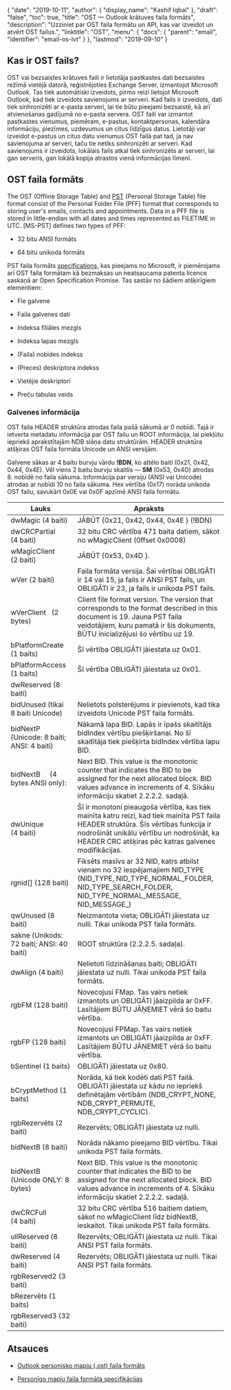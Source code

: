 {
  "date": "2019-10-11",
  "author": {
    "display_name": "Kashif Iqbal"
},
  "draft": "false",
  "toc": true,
  "title": "OST — Outlook krātuves faila formāts",
  "description": "Uzziniet par OST faila formātu un API, kas var izveidot un atvērt OST failus.",
  "linktitle": "OST",
  "menu": {
    "docs": {
      "parent": "email",
      "identifier": "email-os-lvt"
}
},
  "lastmod": "2019-09-10"
}

## Kas ir OST fails?

OST vai bezsaistes krātuves faili ir lietotāja pastkastes dati bezsaistes režīmā vietējā datorā, reģistrējoties Exchange Server, izmantojot Microsoft Outlook. Tas tiek automātiski izveidots, pirmo reizi lietojot Microsoft Outlook, kad tiek izveidots savienojums ar serveri. Kad fails ir izveidots, dati tiek sinhronizēti ar e-pasta serveri, lai tie būtu pieejami bezsaistē, kā arī atvienošanas gadījumā no e-pasta servera. OST faili var izmantot pastkastes vienumus, piemēram, e-pastus, kontaktpersonas, kalendāra informāciju, piezīmes, uzdevumus un citus līdzīgus datus. Lietotāji var izveidot e-pastus un citus datu vienumus OST failā pat tad, ja nav savienojuma ar serveri, taču tie netiks sinhronizēti ar serveri. Kad savienojums ir izveidots, lokālais fails atkal tiek sinhronizēts ar serveri, lai gan serveris, gan lokālā kopija atrastos vienā informācijas līmenī.

## OST faila formāts

The OST (Offline Storage Table) and [PST](/email/pst/) (Personal Storage Table) file format consist of the Personal Folder File (PFF) format that corresponds to storing user's emails, contacts and appointments. Data in a PFF file is stored in little-endian with all dates and times represented as FILETIME in UTC. [MS-PST] defines two types of PFF:

* 32 bitu ANSI formāts

* 64 bitu unikoda formāts


PST faila formāts [specifications](https://learn.microsoft.com/en-us/openspecs/office_file_formats/ms-pst/141923d5-15ab-4ef1-a524-6dce75aae546), kas pieejams no Microsoft, ir piemērojams arī OST faila formātam kā bezmaksas un neatsaucama patenta licence saskaņā ar Open Specification Promise. Tas sastāv no šādiem atšķirīgiem elementiem:

* Fle galvene

* Faila galvenes dati

* Indeksa filiāles mezgls

* Indeksa lapas mezgls

* (Faila) nobīdes indekss

* (Preces) deskriptora indekss

* Vietējie deskriptori

* Preču tabulas veids


### Galvenes informācija

OST faila HEADER struktūra atrodas faila pašā sākumā ar 0 nobīdi. Tajā ir ietverta metadatu informācija par OST failu un ROOT informācija, lai piekļūtu iepriekš aprakstītajām NDB slāņa datu struktūrām. HEADER struktūra atšķiras OST faila formāta Unicode un ANSI versijām.

Galvene sākas ar 4 baitu burvju vārdu **!BDN**, ko attēlo baiti (0x21, 0x42, 0x44, 0x4E). Vēl viens 2 baitu burvju skaitlis — **SM** (0x53, 0x4D) atrodas 8. nobīdē no faila sākuma. Informācija par versiju (ANSI vai Unicode) atrodas ar nobīdi 10 no faila sākuma. Hex vērtība (0x17) norāda unikoda OST failu, savukārt 0x0E vai 0x0F apzīmē ANSI faila formātu.

|Lauks|Apraksts
---|---|
|dwMagic (4 baiti)|JĀBŪT {0x21, 0x42, 0x44, 0x4E } (!BDN)
|dwCRCPartial (4 baiti)|32 bitu CRC vērtība 471 baita datiem, sākot no wMagicClient (0ffset 0x0008)
|wMagicClient (2 baiti)|JĀBŪT {0x53, 0x4D }.
|wVer (2 baiti)|Faila formāta versija. Šai vērtībai OBLIGĀTI ir 14 vai 15, ja fails ir ANSI PST fails, un OBLIGĀTI ir 23, ja fails ir unikoda PST fails.
|wVerClient   (2 bytes)|Client file format version. The version that corresponds to the format described in this document is 19. Jauna PST faila veidotājiem, kuru pamatā ir šis dokuments, BŪTU inicializējusi šo vērtību uz 19.
|bPlatformCreate (1 baits)|Šī vērtība OBLIGĀTI jāiestata uz 0x01.
|bPlatformAccess (1 baits)|Šī vērtība OBLIGĀTI jāiestata uz 0x01.
|dwReserved (8 baiti)|
|bidUnused (tikai 8 baiti Unicode)|Nelietots polsterējums ir pievienots, kad tika izveidots Unicode PST faila formāts.
|bidNextP (Unicode: 8 baiti; ANSI: 4 baiti)|Nākamā lapa BID. Lapās ir īpašs skaitītājs bidIndex vērtību piešķiršanai. No šī skaitītāja tiek piešķirta bidIndex vērtība lapu BID.
|bidNextB     (4 bytes ANSI only): |Next BID. This value is the monotonic counter that indicates the BID to be assigned for the next allocated block. BID values advance in increments of 4. Sīkāku informāciju skatiet 2.2.2.2. sadaļā.
|dwUnique (4 baiti)|Šī ir monotoni pieaugoša vērtība, kas tiek mainīta katru reizi, kad tiek mainīta PST faila HEADER struktūra. Šīs vērtības funkcija ir nodrošināt unikālu vērtību un nodrošināt, ka HEADER CRC atšķiras pēc katras galvenes modifikācijas.
|rgnid[] (128 baiti)|Fiksēts masīvs ar 32 NID, katrs atbilst vienam no 32 iespējamajiem NID_TYPE (NID_TYPE, NID_TYPE_NORMAL_FOLDER, NID_TYPE_SEARCH_FOLDER, NID_TYPE_NORMAL_MESSAGE, NID_MESSAGE_)
|qwUnused (8 baiti)|Neizmantota vieta; OBLIGĀTI jāiestata uz nulli. Tikai unikoda PST faila formāts.
|sakne (Unikods: 72 baiti; ANSI: 40 baiti) | ROOT struktūra (2.2.2.5. sadaļa).
|dwAlign (4 baiti)|Nelietoti līdzināšanas baiti; OBLIGĀTI jāiestata uz nulli. Tikai unikoda PST faila formāts.
|rgbFM (128 baiti)|Novecojusi FMap. Tas vairs netiek izmantots un OBLIGĀTI jāaizpilda ar 0xFF. Lasītājiem BŪTU JĀŅEMIET vērā šo baitu vērtība.
|rgbFP (128 baiti)|Novecojusi FPMap. Tas vairs netiek izmantots un OBLIGĀTI jāaizpilda ar 0xFF. Lasītājiem BŪTU JĀŅEMIET vērā šo baitu vērtība.
|bSentinel (1 baits) | OBLIGĀTI jāiestata uz 0x80.
|bCryptMethod (1 baits)|Norāda, kā tiek kodēti dati PST failā. OBLIGĀTI jāiestata uz kādu no iepriekš definētajām vērtībām (NDB_CRYPT_NONE, NDB_CRYPT_PERMUTE, NDB_CRYPT_CYCLIC).
|rgbRezervēts (2 baiti)| Rezervēts; OBLIGĀTI jāiestata uz nulli.
|bidNextB (8 baiti)|Norāda nākamo pieejamo BID vērtību. Tikai unikoda PST faila formāts.
|bidNextB     (Unicode ONLY: 8 bytes)|Next BID. This value is the monotonic counter that indicates the BID to be assigned for the next allocated block. BID values advance in increments of 4. Sīkāku informāciju skatiet 2.2.2.2. sadaļā.
|dwCRCFull (4 baiti)|32 bitu CRC vērtība 516 baitiem datiem, sākot no wMagicClient līdz bidNextB, ieskaitot. Tikai unikoda PST faila formāts.
|ullReserved (8 baiti)|Rezervēts; OBLIGĀTI jāiestata uz nulli. Tikai ANSI PST faila formāts.
|dwReserved (4 baiti)|Rezervēts; OBLIGĀTI jāiestata uz nulli. Tikai ANSI PST faila formāts.
|rgbReserved2 (3 baiti)|
|bRezervēts (1 baits) |
|rgbReserved3 (32 baiti) |

## Atsauces

* [Outlook personisko mapju (.ost) faila formāts](https://learn.microsoft.com/en-us/openspecs/office_file_formats/ms-pst/141923d5-15ab-4ef1-a524-6dce75aae546)

* [Personīgo mapju faila formāta specifikācijas](https://github.com/libyal/libpff/blob/main/documentation/Personal%20Folder%20File%20(PFF)%20format.asciidoc)


